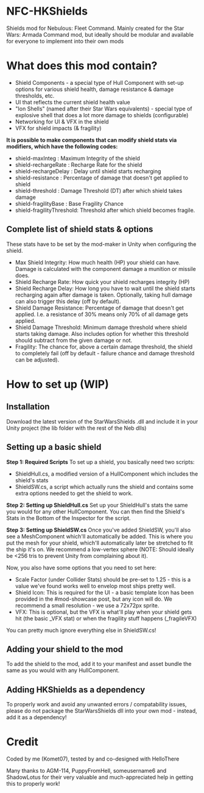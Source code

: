 # NFC-HKShields
Shields mod for Nebulous: Fleet Command. Mainly created for the Star Wars: Armada Command mod, but ideally should be modular and available for everyone to implement into their own mods

# What does this mod contain?
- Shield Components - a special type of Hull Component with set-up options for various shield health, damage resistance & damage thresholds, etc.
- UI that reflects the current shield health value
- "Ion Shells" (named after their Star Wars equivalents) - special type of explosive shell that does a lot more damage to shields (configurable)
- Networking for UI & VFX in the shield
- VFX for shield impacts (& fragility)

**It is possible to make components that can modify shield stats via modifiers, which have the following codes:**
- shield-maxInteg : Maximum Integrity of the shield
- shield-rechargeRate : Recharge Rate for the shield
- shield-rechargeDelay : Delay until shield starts recharging
- shield-resistance : Percentage of damage that doesn't get applied to shield
- shield-threshold : Damage Threshold (DT) after which shield takes damage
- shield-fragilityBase : Base Fragility Chance
- shield-fragilityThreshold: Threshold after which shield becomes fragile.

## Complete list of shield stats & options
These stats have to be set by the mod-maker in Unity when configuring the shield.
- Max Shield Integrity: How much health (HP) your shield can have. Damage is calculated with the component damage a munition or missile does.
- Shield Recharge Rate: How quick your shield recharges integrity (HP)
- Shield Recharge Delay: How long you have to wait until the shield starts recharging again after damage is taken. Optionally, taking hull damage can also trigger this delay (off by default).
- Shield Damage Resistance: Percentage of damage that doesn't get applied. I.e. a resistance of 30% means only 70% of all damage gets applied.
- Shield Damage Threshold: Minimum damage threshold where shield starts taking damage. Also includes option for whether this threshold should subtract from the given damage or not.
- Fragility: The chance for, above a certain damage threshold, the shield to completely fail (off by default - failure chance and damage threshold can be adjusted).

# How to set up (WIP)
## Installation
Download the latest version of the StarWarsShields .dll and include it in your Unity project (the lib folder with the rest of the Neb dlls)

## Setting up a basic shield

**Step 1: Required Scripts**
To set up a shield, you basically need two scripts:
- ShieldHull.cs, a modified version of a HullComponent which includes the shield's stats
- ShieldSW.cs, a script which actually runs the shield and contains some extra options needed to get the shield to work.

**Step 2: Setting up ShieldHull.cs**
Set up your ShieldHull's stats the same you would for any other HullComponent. You can then find the Shield's Stats in the Bottom of the Inspector for the script. 

**Step 3: Setting up ShieldSW.cs**
Once you've added ShieldSW, you'll also see a MeshComponent which'll automatically be added. This is where you put the mesh for your shield, which'll automatically later be stretched to fit the ship it's on. We recommend a low-vertex sphere (NOTE: Should ideally be <256 tris to prevent Unity from complaining about it). 

Now, you also have some options that you need to set here:
- Scale Factor (under Collider Stats) should be pre-set to 1.25 - this is a value we've found works well to envelop most ships pretty well.
- Shield Icon: This is required for the UI - a basic template Icon has been provided in the #mod-showcase post, but any icon will do. We recommend a small resolution - we use a 72x72px sprite.
- VFX: This is optional, but the VFX is what'll play when your shield gets hit (the basic _VFX stat) or when the fragility stuff happens (_fragileVFX)

You can pretty much ignore everything else in ShieldSW.cs!

## Adding your shield to the mod
To add the shield to the mod, add it to your manifest and asset bundle the same as you would with any HullComponent.

## Adding HKShields as a dependency
To properly work and avoid any unwanted errors / compatability issues, please do not package the StarWarsShields dll into your own mod - instead, add it as a dependency!

# Credit
Coded by me (Komet07), tested by and co-designed with HelloThere

Many thanks to AGM-114, PuppyFromHell, someusername6 and ShadowLotus for their very valuable and much-appreciated help in getting this to properly work!
